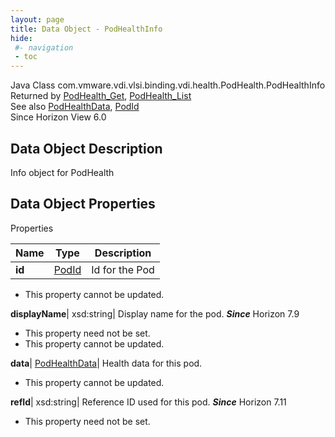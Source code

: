 ```yaml
---
layout: page
title: Data Object - PodHealthInfo
hide:
 #- navigation
 - toc
---
```






Java Class
    com.vmware.vdi.vlsi.binding.vdi.health.PodHealth.PodHealthInfo  
Returned by
     [PodHealth_Get](vdi.health.PodHealth.md#get), [PodHealth_List](vdi.health.PodHealth.md#list)  
See also
     [PodHealthData](vdi.health.PodHealth.PodHealthData.md), [PodId](vdi.entity.PodId.md)  
Since 
    Horizon View 6.0

## Data Object Description 

Info object for PodHealth 

## Data Object Properties

Properties

Name |  Type |  Description   
---|---|---  
**id**| [PodId](vdi.entity.PodId.md)|  Id for the Pod   


* This property cannot be updated.

  
**displayName**|  xsd:string|  Display name for the pod.  **_Since_** Horizon 7.9  


* This property need not be set.
* This property cannot be updated.

  
**data**| [PodHealthData](vdi.health.PodHealth.PodHealthData.md)|  Health data for this pod.   


* This property cannot be updated.

  
**refId**|  xsd:string|  Reference ID used for this pod.  **_Since_** Horizon 7.11  


* This property need not be set.

  
  
  
   
  
  

